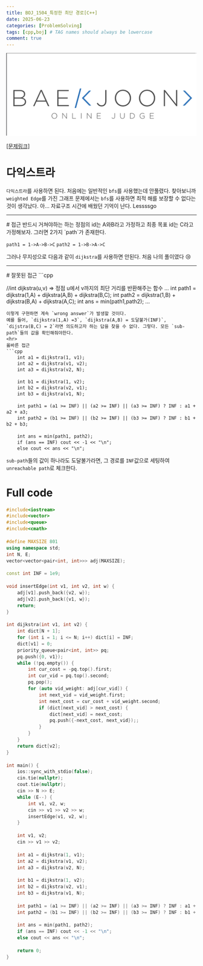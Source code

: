 ```yaml
---
title: BOJ_1504_특정한 최단 경로[C++]
date: 2025-06-23
categories: [ProblemSolving]
tags: [cpp,boj] # TAG names should always be lowercase
comment: true
---
```

![img-description](/assets/img/boj.png)

<a href ='https://www.acmicpc.net/problem/1504'>[문제링크] </a>


# 다익스트라

`다익스트라`를 사용하면 된다. 처음에는 일반적인 `bfs`를 사용했는데 안풀렸다. 찾아보니까 `weighted Edge`를 가진 그래프 문제에서는 `bfs`를 사용하면 최적 해를 보장할 수 없다는 것이 생각났다. 아... 자료구조 시간에 배웠던 기억이 난다. 
Lessssgo
<hr>
# 접근 
반드시 거쳐야하는 하는 정점의 id는 A와B라고 가정하고 최종 목표 id는 C라고 가정해보자.
그러면 2가지 `path`가 존재한다.

`path1 = 1->A->B->C`
`path2 = 1->B->A->C`

그러나 무지성으로 다음과 같이 `dijkstra`를 사용하면 안된다. 처음 나의 풀이였다 😢
<hr>
# 잘못된 접근
```cpp

//int dijkstra(u,v) => 정점 u에서 v까지의 최단 거리를 반환해주는 함수
... 
int path1 = dijkstra(1,A) + dijkstra(A,B) + dijkstra(B,C);
int path2 = dijkstra(1,B) + dijkstra(B,A) + dijkstra(A,C);
int ans = min(path1,path2);
...
```
이렇게 구현하면 계속 `wrong answer`가 발생할 것이다.
예를 들어, `dijkstra(1,A) =3`, `dijkstra(A,B) = 도달불가(INF)`, `dijstra(B,C) = 2`라면 의도하고자 하는 답을 찾을 수 없다. 그렇다. 모든 `sub-path`들의 값을 확인해줘야한다. 
<hr>
옳바른 접근
```cpp
    int a1 = dijkstra(1, v1);
    int a2 = dijkstra(v1, v2);
    int a3 = dijkstra(v2, N);

    int b1 = dijkstra(1, v2);
    int b2 = dijkstra(v2, v1);
    int b3 = dijkstra(v1, N);

    int path1 = (a1 >= INF) || (a2 >= INF) || (a3 >= INF) ? INF : a1 + a2 + a3;
    int path2 = (b1 >= INF) || (b2 >= INF) || (b3 >= INF) ? INF : b1 + b2 + b3;

    int ans = min(path1, path2);
    if (ans == INF) cout << -1 << "\n";
    else cout << ans << "\n";
```

`sub-path`들의 값이 하나라도 도달불가라면, 그 경로를 `INF`값으로 세팅하여 `unreachable path`로 체크한다.
<br>
# Full code
```cpp
#include<iostream>
#include<vector>
#include<queue>
#include<cmath>

#define MAXSIZE 801
using namespace std;
int N, E;
vector<vector<pair<int, int>>> adj(MAXSIZE);

const int INF = 1e9;

void insertEdge(int v1, int v2, int w) {
    adj[v1].push_back({v2, w});
    adj[v2].push_back({v1, w});
    return;
}

int dijkstra(int v1, int v2) {
    int dict[N + 1];
    for (int i = 1; i <= N; i++) dict[i] = INF;
    dict[v1] = 0;
    priority_queue<pair<int, int>> pq;
    pq.push({0, v1});
    while (!pq.empty()) {
        int cur_cost = -pq.top().first;
        int cur_vid = pq.top().second;
        pq.pop();
        for (auto vid_weight: adj[cur_vid]) {
            int next_vid = vid_weight.first;
            int next_cost = cur_cost + vid_weight.second;
            if (dict[next_vid] > next_cost) {
                dict[next_vid] = next_cost;
                pq.push({-next_cost, next_vid});;
            }
        }
    }
    return dict[v2];
}

int main() {
    ios::sync_with_stdio(false);
    cin.tie(nullptr);
    cout.tie(nullptr);
    cin >> N >> E;
    while (E--) {
        int v1, v2, w;
        cin >> v1 >> v2 >> w;
        insertEdge(v1, v2, w);
    }

    int v1, v2;
    cin >> v1 >> v2;

    int a1 = dijkstra(1, v1);
    int a2 = dijkstra(v1, v2);
    int a3 = dijkstra(v2, N);

    int b1 = dijkstra(1, v2);
    int b2 = dijkstra(v2, v1);
    int b3 = dijkstra(v1, N);

    int path1 = (a1 >= INF) || (a2 >= INF) || (a3 >= INF) ? INF : a1 + a2 + a3;
    int path2 = (b1 >= INF) || (b2 >= INF) || (b3 >= INF) ? INF : b1 + b2 + b3;

    int ans = min(path1, path2);
    if (ans == INF) cout << -1 << "\n";
    else cout << ans << "\n";

    return 0;
}
```